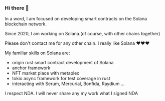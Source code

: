 ### Hi there 👋
In a word,
I am focused on developing smart contracts on the Solana blockchain network.

Since 2020, I am working on Solana.(of course, with other chains together)

Please don't contact me for any other chain. I really like Solana ❤❤❤

My familiar skills on Solana are:
- origin rust smart contract development of Solana
- anchor framework
- NFT market place with metaplex
- tokio async framework for test coverage in rust
- interacting with Serum, Mercurial, Bonfida, Raydium ...

I respect NDA. I will never share any my work what I signed NDA
